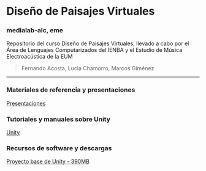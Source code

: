 # Diseño de Paisajes Virtuales
### medialab-alc, eme
Repositorio del curso Diseño de Paisajes Virtuales, llevado a cabo por el Área de Lenguajes Computarizados del IENBA y el Estudio de Música Electroacústica de la EUM

>Fernando Acosta, Lucia Chamorro, Marcos Giménez

---
### Materiales de referencia y presentaciones

[Presentaciones](Presentaciones/index.md)

### Tutoriales y manuales sobre Unity

[Unity](Unity/index.md)

### Recursos de software y descargas
[Proyecto base de Unity - 390MB](https://github.com/medialab-alc/DPV_UnityProject/archive/master.zip)
